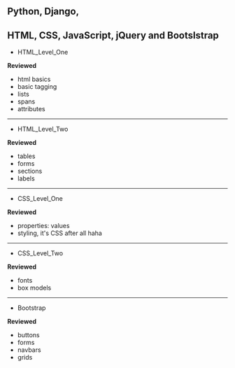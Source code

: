## Python, Django,

## HTML, CSS, JavaScript, jQuery and Bootslstrap 

* HTML_Level_One

**Reviewed**

* html basics
* basic tagging
* lists
* spans
* attributes

---

* HTML_Level_Two

**Reviewed**

* tables
* forms
* sections
* labels


---

* CSS_Level_One

**Reviewed**

* properties: values
* styling, it's CSS after all haha

---

* CSS_Level_Two

**Reviewed**

* fonts
* box models

---

* Bootstrap

**Reviewed**

* buttons
* forms
* navbars
* grids
